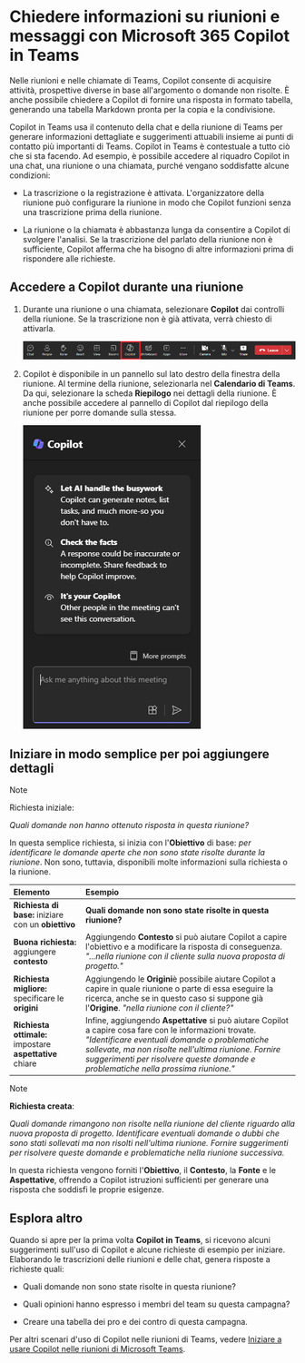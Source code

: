 # Chiedere informazioni su riunioni e messaggi con Microsoft 365 Copilot in Teams

Nelle riunioni e nelle chiamate di Teams, Copilot consente di acquisire attività, prospettive diverse in base all'argomento o domande non risolte. È anche possibile chiedere a Copilot di fornire una risposta in formato tabella, generando una tabella Markdown pronta per la copia e la condivisione.

Copilot in Teams usa il contenuto della chat e della riunione di Teams per generare informazioni dettagliate e suggerimenti attuabili insieme ai punti di contatto più importanti di Teams. Copilot in Teams è contestuale a tutto ciò che si sta facendo. Ad esempio, è possibile accedere al riquadro Copilot in una chat, una riunione o una chiamata, purché vengano soddisfatte alcune condizioni:

- La trascrizione o la registrazione è attivata. L'organizzatore della riunione può configurare la riunione in modo che Copilot funzioni senza una trascrizione prima della riunione.

- La riunione o la chiamata è abbastanza lunga da consentire a Copilot di svolgere l'analisi. Se la trascrizione del parlato della riunione non è sufficiente, Copilot afferma che ha bisogno di altre informazioni prima di rispondere alle richieste.

## Accedere a Copilot durante una riunione

1. Durante una riunione o una chiamata, selezionare **Copilot** dai controlli della riunione. Se la trascrizione non è già attivata, verrà chiesto di attivarla.

    ![Screenshot dell'icona Copilot in una riunione di Teams.](../media/ask_copilot-ribbon-teams.png)

1. Copilot è disponibile in un pannello sul lato destro della finestra della riunione. Al termine della riunione, selezionarla nel **Calendario di Teams**. Da qui, selezionare la scheda **Riepilogo** nei dettagli della riunione. È anche possibile accedere al pannello di Copilot dal riepilogo della riunione per porre domande sulla stessa.

    ![Screenshot del pannello della chat di Copilot in Teams alla prima apertura.](../media/ask_copilot-pane-teams.png)

## Iniziare in modo semplice per poi aggiungere dettagli

> [!NOTE]
> Richiesta iniziale:
>
> _Quali domande non hanno ottenuto risposta in questa riunione?_

In questa semplice richiesta, si inizia con l'**Obiettivo** di base: _per identificare le domande aperte che non sono state risolte durante la riunione_. Non sono, tuttavia, disponibili molte informazioni sulla richiesta o la riunione.

| Elemento | Esempio |
| :------ | :------- |
| **Richiesta di base:** iniziare con un **obiettivo** | **Quali domande non sono state risolte in questa riunione?** |
| **Buona richiesta:** aggiungere **contesto** | Aggiungendo **Contesto** si può aiutare Copilot a capire l'obiettivo e a modificare la risposta di conseguenza. _"...nella riunione con il cliente sulla nuova proposta di progetto."_ |
| **Richiesta migliore:** specificare le **origini** | Aggiungendo le **Origini**è possibile aiutare Copilot a capire in quale riunione o parte di essa eseguire la ricerca, anche se in questo caso si suppone già l'**Origine**. _"nella riunione con il cliente?"_ |
| **Richiesta ottimale:** impostare **aspettative** chiare | Infine, aggiungendo **Aspettative** si può aiutare Copilot a capire cosa fare con le informazioni trovate. _"Identificare eventuali domande o problematiche sollevate, ma non risolte nell'ultima riunione. Fornire suggerimenti per risolvere queste domande e problematiche nella prossima riunione."_ |

> [!NOTE]
> **Richiesta creata**:
>
> _Quali domande rimangono non risolte nella riunione del cliente riguardo alla nuova proposta di progetto. Identificare eventuali domande o dubbi che sono stati sollevati ma non risolti nell'ultima riunione. Fornire suggerimenti per risolvere queste domande e problematiche nella riunione successiva._

In questa richiesta vengono forniti l'**Obiettivo**, il **Contesto**, la **Fonte** e le **Aspettative**, offrendo a Copilot istruzioni sufficienti per generare una risposta che soddisfi le proprie esigenze.

## Esplora altro

Quando si apre per la prima volta **Copilot in Teams**, si ricevono alcuni suggerimenti sull'uso di Copilot e alcune richieste di esempio per iniziare. Elaborando le trascrizioni delle riunioni e delle chat, genera risposte a richieste quali:

- Quali domande non sono state risolte in questa riunione?

- Quali opinioni hanno espresso i membri del team su questa campagna?

- Creare una tabella dei pro e dei contro di questa campagna.

Per altri scenari d'uso di Copilot nelle riunioni di Teams, vedere [Iniziare a usare Copilot nelle riunioni di Microsoft Teams](https://support.microsoft.com/office/get-started-with-copilot-in-microsoft-teams-meetings-0bf9dd3c-96f7-44e2-8bb8-790bedf066b1).
